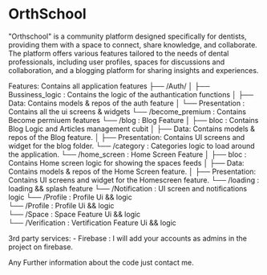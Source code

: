 # OrthSchool

"Orthschool" is a community platform designed specifically for dentists, providing them with a space to connect, share knowledge, and collaborate. The platform offers various features tailored to the needs of dental professionals, including user profiles, spaces for discussions and collaboration, and a blogging platform for sharing insights and experiences.

Features: Contains all application features
├── /Auth/
│ ├── Bussiness_logic : Contains the logic of the authantication functions
│ ├── Data: Contains models & repos of the auth feature
│ └── Presentation : Contains all the ui screens & widgets
└── /become_premium : Contains Become permiuem features
└── /blog : Blog Feature
│ ├── bloc : Contains Blog Logic and Articles management cubit
│ ├── Data: Contains models & repos of the Blog feature.
│ ├── Presentation: Contains UI screens and widget for the blog folder.
└── /category : Categories logic to load around the application.
└── /home_screen : Home Screen Feature
│ ├── bloc : Contains Home screen logic for showing the spaces feeds
│ ├── Data: Contains models & repos of the Home Screen feature.
│ ├── Presentation: Contains UI screens and widget for the Homescreen feature.
└── /loading : loading && splash feature
└── /Notification : UI screen and notifications logic
└── /Profile : Profile Ui && logic  
└── /Profile : Profile Ui && logic  
└── /Space : Space Feature Ui && logic  
└── /Verification : Vertification Feature Ui && logic

3rd party services: - Firebase :
I will add your accounts as admins in the project on firebase.


Any Further information about the code just contact me.